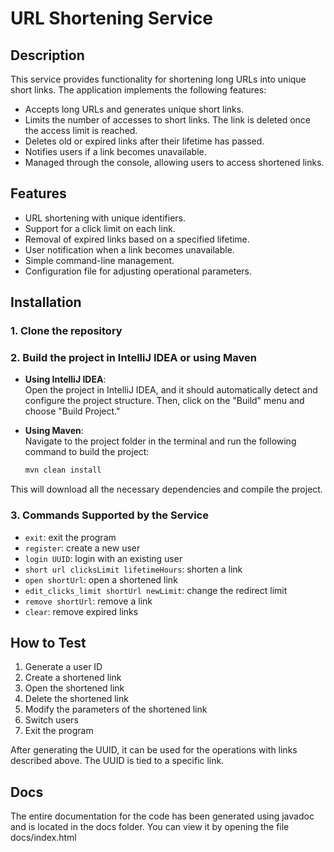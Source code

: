 # URL Shortening Service

## Description

This service provides functionality for shortening long URLs into unique short links. The application implements the following features:

- Accepts long URLs and generates unique short links.
- Limits the number of accesses to short links. The link is deleted once the access limit is reached.
- Deletes old or expired links after their lifetime has passed.
- Notifies users if a link becomes unavailable.
- Managed through the console, allowing users to access shortened links.

## Features

- URL shortening with unique identifiers.
- Support for a click limit on each link.
- Removal of expired links based on a specified lifetime.
- User notification when a link becomes unavailable.
- Simple command-line management.
- Configuration file for adjusting operational parameters.

## Installation

### 1. Clone the repository

### 2. Build the project in IntelliJ IDEA or using Maven

- **Using IntelliJ IDEA**:  
  Open the project in IntelliJ IDEA, and it should automatically detect and configure the project structure. Then, click on the "Build" menu and choose "Build Project."

- **Using Maven**:  
  Navigate to the project folder in the terminal and run the following command to build the project:

  ```bash
  mvn clean install
  ```

This will download all the necessary dependencies and compile the project.

### 3. Commands Supported by the Service

- `exit`: exit the program
- `register`: create a new user
- `login UUID`: login with an existing user
- `short url clicksLimit lifetimeHours`: shorten a link
- `open shortUrl`: open a shortened link
- `edit_clicks_limit shortUrl newLimit`: change the redirect limit
- `remove shortUrl`: remove a link
- `clear`: remove expired links

## How to Test

1. Generate a user ID
2. Create a shortened link
3. Open the shortened link
4. Delete the shortened link
5. Modify the parameters of the shortened link
6. Switch users
7. Exit the program

After generating the UUID, it can be used for the operations with links described above. 
The UUID is tied to a specific link.

## Docs

The entire documentation for the code has been generated using javadoc and is located in the docs folder. 
You can view it by opening the file docs/index.html
